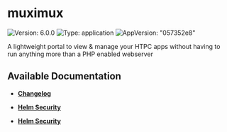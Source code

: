 # muximux

![Version: 6.0.0](https://img.shields.io/badge/Version-6.0.0-informational?style=flat-square) ![Type: application](https://img.shields.io/badge/Type-application-informational?style=flat-square) ![AppVersion: "057352e8"](https://img.shields.io/badge/AppVersion-"057352e8"-informational?style=flat-square)

A lightweight portal to view & manage your HTPC apps without having to run anything more than a PHP enabled webserver

## Available Documentation

- [**Changelog**](CHANGELOG)

- [**Helm Security**](container-security)

- [**Helm Security**](helm-security)

